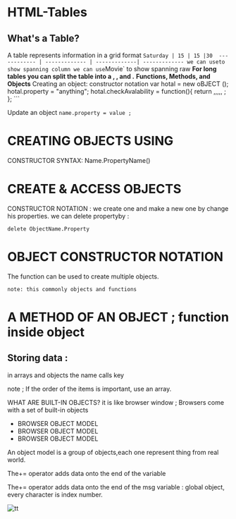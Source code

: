 # HTML-Tables
## What's a Table?
A table represents information in a grid format `
Saturday | 15 | 15 |30 
------------ | ------------- | -------------| -------------
we can use `<td colspan="2">` to show spanning column we can use `<td rowspan="2">Movie</td>` to show spanning raw
**For long tables you can split the table into a , , and .**
**Functions, Methods, and Objects**
Creating an object: constructor notation var hotal = new oBJECT (); hotal.property = "anything"; hotal.checkAvalability = function(){ return ,,,,, ; }; ```

Update an object `name.property = value ;`
# CREATING OBJECTS USING
CONSTRUCTOR SYNTAX: Name.PropertyName()

# CREATE & ACCESS OBJECTS
CONSTRUCTOR NOTATION : we create one and make a new one by change his properties. we can delete propertyby :

`delete ObjectName.Property`

# OBJECT CONSTRUCTOR NOTATION
The function can be used to create multiple objects.

`note: this commonly objects and functions`
# A METHOD OF AN OBJECT ; function inside object
## Storing data :
in arrays and objects the name calls key

note ; If the order of the items is important, use an array.

WHAT ARE BUILT-IN OBJECTS? it is like browser window ; Browsers come with a set of built-in objects

* BROWSER OBJECT MODEL
* BROWSER OBJECT MODEL
* BROWSER OBJECT MODEL

An object model is a group of objects,each one represent thing from real world.

The+= operator adds data onto the end of the variable

The+= operator adds data onto the end of the msg variable : global object, every character is index number.

![tt](https://data-flair.training/blogs/wp-content/uploads/sites/2/2019/07/How-to-Create-JavaScript-Objects.jpg)
